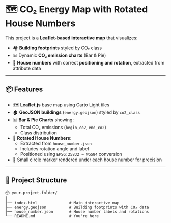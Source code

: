 # 🗺️ CO₂ Energy Map with Rotated House Numbers

This project is a **Leaflet-based interactive map** that visualizes:

- 🏘️ **Building footprints** styled by CO₂ class
- 📊 Dynamic **CO₂ emission charts** (Bar & Pie)
- 🔢 **House numbers** with correct **positioning and rotation**, extracted from attribute data

---

## 📦 Features

- 🗺️ **Leaflet.js** base map using Carto Light tiles
- 🏠 **GeoJSON buildings** (`energy.geojson`) styled by `co2_class`
- 📊 **Bar & Pie Charts** showing:
  - Total CO₂ emissions (`begin_co2`, `end_co2`)
  - Class distribution
- 🔢 **Rotated House Numbers**:
  - Extracted from `house_number.json`
  - Includes rotation angle and label
  - Positioned using `EPSG:25832 → WGS84` conversion
- 🔘 Small circle marker rendered under each house number for precision

---

## 📁 Project Structure

```text
📦 your-project-folder/
│
├── index.html              # Main interactive map
├── energy.geojson          # Building footprints with CO₂ data
├── house_number.json       # House number labels and rotations
└── README.md               # You're here

